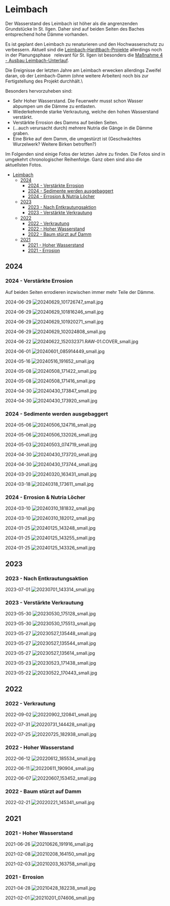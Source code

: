 # Leimbach

Der Wasserstand des Leimbach ist höher als die angrenzenden Grundstücke In St. Ilgen. Daher sind auf beiden Seiten des Baches entsprechend hohe Dämme vorhanden.

Es ist geplant den Leimbach zu renaturieren und den Hochwasserschutz zu verbessern. Aktuell sind die [Leimbach-Hardtbach-Projekte] allerdings noch in der Planungsphase &nbsp; relevant für St. Ilgen ist besonders die [Maßnahme 4 - Ausbau Leimbach-Unterlauf].

Die Ereignisse der letzten Jahre am Leimbach erwecken allerdings Zweifel daran, ob der Leimbach-Damm (ohne weitere Arbeiten) noch bis zur Fertigstellung des Projekt durchhält.\

Besonders hervorzuheben sind:

- Sehr Hoher Wasserstand. Die Feuerwehr musst schon Wasser abpumpen um die Dämme zu entlasten.
- Wiederkehrende starke Verkrautung, welche den hohen Wasserstand verstärkt.
- Verstärkte Errosion des Damms auf beiden Seiten.
- (...auch verursacht durch) mehrere Nutria die Gänge in die Dämme graben.
- Eine Birke auf dem Damm, die umgestürzt ist (Geschwächtes Wurzelwerk? Weitere Birken betroffen?)

Im Folgenden sind einige Fotos der letzten Jahre zu finden. Die Fotos sind in umgekehrt chronologischer Reihenfolge. Ganz oben sind also die aktuellsten Fotos.

- [Leimbach](#leimbach)
  - [2024](#2024)
    - [2024 - Verstärkte Errosion](#2024---verstärkte-errosion)
    - [2024 - Sedimente werden ausgebaggert](#2024---sedimente-werden-ausgebaggert)
    - [2024 - Errosion \& Nutria Löcher](#2024---errosion--nutria-löcher)
  - [2023](#2023)
    - [2023 - Nach Entkrautungsaktion](#2023---nach-entkrautungsaktion)
    - [2023 - Verstärkte Verkrautung](#2023---verstärkte-verkrautung)
  - [2022](#2022)
    - [2022 - Verkrautung](#2022---verkrautung)
    - [2022 - Hoher Wasserstand](#2022---hoher-wasserstand)
    - [2022 - Baum stürzt auf Damm](#2022---baum-stürzt-auf-damm)
  - [2021](#2021)
    - [2021 - Hoher Wasserstand](#2021---hoher-wasserstand)
    - [2021 - Errosion](#2021---errosion)

## 2024

### 2024 - Verstärkte Errosion

Auf beiden Seiten errodieren inzwischen immer mehr Teile der Dämme.

2024-06-29
![20240629_101726747_small.jpg](20240629_101726747_small.jpg)

2024-06-29
![20240629_101816246_small.jpg](20240629_101816246_small.jpg)

2024-06-29
![20240629_101920271_small.jpg](20240629_101920271_small.jpg)

2024-06-29
![20240629_102024808_small.jpg](20240629_102024808_small.jpg)

2024-06-22
![20240622_152032371.RAW-01.COVER_small.jpg](20240622_152032371.RAW-01.COVER_small.jpg)

2024-06-01
![20240601_085914449_small.jpg](20240601_085914449_small.jpg)

2024-05-16
![20240516_191652_small.jpg](20240516_191652_small.jpg)

2024-05-08
![20240508_171422_small.jpg](20240508_171422_small.jpg)

2024-05-08
![20240508_171416_small.jpg](20240508_171416_small.jpg)

2024-04-30
![20240430_173847_small.jpg](20240430_173847_small.jpg)

2024-04-30
![20240430_173920_small.jpg](20240430_173920_small.jpg)

### 2024 - Sedimente werden ausgebaggert

2024-05-06
![20240506_124716_small.jpg](20240506_124716_small.jpg)

2024-05-06
![20240506_132026_small.jpg](20240506_132026_small.jpg)

2024-05-03
![20240503_074719_small.jpg](20240503_074719_small.jpg)

2024-04-30
![20240430_173720_small.jpg](20240430_173720_small.jpg)

2024-04-30
![20240430_173744_small.jpg](20240430_173744_small.jpg)

2024-03-20
![20240320_163431_small.jpg](20240320_163431_small.jpg)

2024-03-18
![20240318_173611_small.jpg](20240318_173611_small.jpg)

### 2024 - Errosion & Nutria Löcher

2024-03-10
![20240310_181832_small.jpg](20240310_181832_small.jpg)

2024-03-10
![20240310_182012_small.jpg](20240310_182012_small.jpg)

2024-01-25
![20240125_143248_small.jpg](20240125_143248_small.jpg)

2024-01-25
![20240125_143255_small.jpg](20240125_143255_small.jpg)

2024-01-25
![20240125_143326_small.jpg](20240125_143326_small.jpg)

## 2023

### 2023 - Nach Entkrautungsaktion

2023-07-01
![20230701_143314_small.jpg](20230701_143314_small.jpg)

### 2023 - Verstärkte Verkrautung

2023-05-30
![20230530_175128_small.jpg](20230530_175128_small.jpg)

2023-05-30
![20230530_175513_small.jpg](20230530_175513_small.jpg)

2023-05-27
![20230527_135448_small.jpg](20230527_135448_small.jpg)

2023-05-27
![20230527_135544_small.jpg](20230527_135544_small.jpg)

2023-05-27
![20230527_135614_small.jpg](20230527_135614_small.jpg)

2023-05-23
![20230523_171438_small.jpg](20230523_171438_small.jpg)

2023-05-22
![20230522_170443_small.jpg](20230522_170443_small.jpg)

## 2022

### 2022 - Verkrautung

2022-09-02
![20220902_120841_small.jpg](20220902_120841_small.jpg)

2022-07-31
![20220731_144428_small.jpg](20220731_144428_small.jpg)

2022-07-25
![20220725_182938_small.jpg](20220725_182938_small.jpg)

### 2022 - Hoher Wasserstand

2022-06-12
![20220612_185534_small.jpg](20220612_185534_small.jpg)

2022-06-11
![20220611_190904_small.jpg](20220611_190904_small.jpg)

2022-06-07
![20220607_153452_small.jpg](20220607_153452_small.jpg)

### 2022 - Baum stürzt auf Damm

2022-02-21
![20220221_145341_small.jpg](20220221_145341_small.jpg)

## 2021

### 2021 - Hoher Wasserstand

2021-06-26
![20210626_191916_small.jpg](20210626_191916_small.jpg)

2021-02-08
![20210208_164150_small.jpg](20210208_164150_small.jpg)

2021-02-03
![20210203_163758_small.jpg](20210203_163758_small.jpg)

### 2021 - Errosion

2021-04-28
![20210428_182238_small.jpg](20210428_182238_small.jpg)

2021-02-01
![20210201_074606_small.jpg](20210201_074606_small.jpg)


[Leimbach-Hardtbach-Projekte]: https://rp.baden-wuerttemberg.de/rpk/abt5/ref531/leimbach-hardtbach/
[Maßnahme 4 - Ausbau Leimbach-Unterlauf]: https://rp.baden-wuerttemberg.de/rpk/abt5/ref531/leimbach-hardtbach/seiten/massnahme4